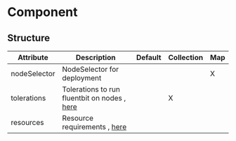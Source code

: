 # Component 
 

## Structure 
 

| Attribute    | Description                                                                    | Default | Collection | Map  |
| ------------ | ------------------------------------------------------------------------------ | ------- | ---------- | ---  |
| nodeSelector | NodeSelector for deployment                                                    |         |            | X    |
| tolerations  | Tolerations to run fluentbit on nodes , [here](k8s/Tolerations/Tolerations.md) |         | X          |      |
| resources    | Resource requirements , [here](k8s/Resources/Resources.md)                     |         |            |      |